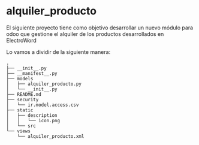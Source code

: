# alquiler_producto

El siguiente proyecto tiene como objetivo desarrollar un nuevo módulo 
para odoo que gestione el alquiler de los productos desarrollados en
ElectroWord

Lo vamos a dividir de la siguiente manera:

```
.
├── __init__.py
├── __manifest__.py
├── models
│   ├── alquiler_producto.py
│   └── __init__.py
├── README.md
├── security
│   └── ir.model.access.csv
├── static
│   ├── description
│   │   └── icon.png
│   └── src
└── views
    └── alquiler_producto.xml 

```
